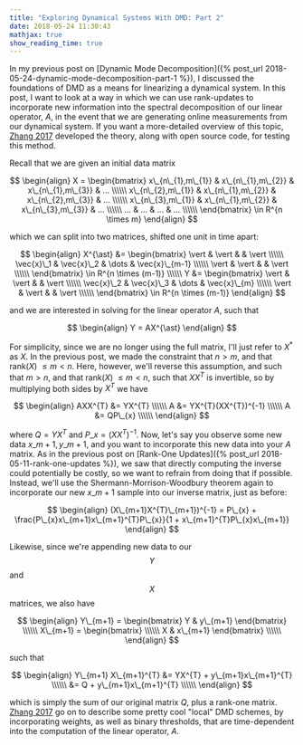 ```yaml
---
title: "Exploring Dynamical Systems With DMD: Part 2"
date: 2018-05-24 11:30:43
mathjax: true
show_reading_time: true
---
```


In my previous post on [Dynamic Mode Decomposition]({% post_url 2018-05-24-dynamic-mode-decomposition-part-1 %}), I discussed the foundations of DMD as a means for linearizing a dynamical system.  In this post, I want to look at a way in which we can use rank-updates to incorporate new information into the spectral decomposition of our linear operator, $A$, in the event that we are generating online measurements from our dynamical system.  If you want a more-detailed overview of this topic, [Zhang 2017](https://arxiv.org/abs/1707.02876) developed the theory, along with open source code, for testing this method.

<!--more-->

Recall that we are given an initial data matrix

$$
\begin{align}
X = \begin{bmatrix}
x\_{n\_{1},m\_{1}} & x\_{n\_{1},m\_{2}} & x\_{n\_{1},m\_{3}} & ... \\\\\\
x\_{n\_{2},m\_{1}} & x\_{n\_{1},m\_{2}} & x\_{n\_{2},m\_{3}} & ... \\\\\\
x\_{n\_{3},m\_{1}} & x\_{n\_{1},m\_{2}} & x\_{n\_{3},m\_{3}} & ... \\\\\\
... & ... & ... & ... \\\\\\
\end{bmatrix}
\in R^{n \times m}
\end{align}
$$

which we can split into two matrices, shifted one unit in time apart:

$$
\begin{align}
X^{\ast} &=
\begin{bmatrix}
\vert & \vert & & \vert \\\\\\
\vec{x}\_1 & \vec{x}\_2  & \dots & \vec{x}\_{m-1}  \\\\\\
\vert & \vert & & \vert \\\\\\
\end{bmatrix} \in R^{n \times (m-1)} \\\\\\
Y &= \begin{bmatrix}
\vert & \vert & & \vert \\\\\\
\vec{x}\_2 & \vec{x}\_3  & \dots & \vec{x}\_{m}  \\\\\\
\vert & \vert & & \vert \\\\\\
\end{bmatrix} \in R^{n \times (m-1)}
\end{align}
$$

and we are interested in solving for the linear operator $A$, such that

$$
\begin{align}
Y = AX^{\ast}
\end{align}
$$

For simplicity, since we are no longer using the full matrix, I'll just refer to $X^{\ast}$ as $X$.  In the previous post, we made the constraint that $n > m$, and that rank($X$) $\leq m < n$.  Here, however, we'll reverse this assumption, and such that $m > n$, and that rank($X$) $\leq m < n$, such that $XX^{T}$ is invertible, so by multiplying both sides by $X^{T}$ we have

$$
\begin{align}
AXX^{T} &= YX^{T} \\\\\\
A &= YX^{T}(XX^{T})^{-1} \\\\\\
A &= QP\_{x} \\\\\\
\end{align}
$$

where $Q = YX^{T}$ and $P\_{x} = (XX^{T})^{-1}$.  Now, let's say you observe some new data $x\_{m+1}, y\_{m+1}$, and you want to incorporate this new data into your $A$ matrix.  As in the previous post on [Rank-One Updates]({% post_url 2018-05-11-rank-one-updates %}), we saw that directly computing the inverse could potentially be costly, so we want to refrain from doing that if possible.  Instead, we'll use the Shermann-Morrison-Woodbury theorem again to incorporate our new $x\_{m+1}$ sample into our inverse matrix, just as before:

$$
\begin{align}
(X\_{m+1}X^{T}\_{m+1})^{-1} = P\_{x} + \frac{P\_{x}x\_{m+1}x\_{m+1}^{T}P\_{x}}{1 + x\_{m+1}^{T}P\_{x}x\_{m+1}}
\end{align}
$$

Likewise, since we're appending new data to our $$Y$$ and $$X$$ matrices, we also have

$$
\begin{align}
Y\_{m+1} = \begin{bmatrix}
Y & y\_{m+1} \end{bmatrix} \\\\\\
X\_{m+1} = \begin{bmatrix} \\\\\\
X & x\_{m+1} \end{bmatrix} \\\\\\
\end{align}
$$

such that

$$
\begin{align}
Y\_{m+1} X\_{m+1}^{T} &= YX^{T} + y\_{m+1}x\_{m+1}^{T} \\\\\\
&= Q + y\_{m+1}x\_{m+1}^{T} \\\\\\
\end{align}
$$

which is simply the sum of our original matrix $Q$, plus a rank-one matrix.  [Zhang 2017](https://arxiv.org/abs/1707.02876) go on to describe some pretty cool "local" DMD schemes, by incorporating weights, as well as binary thresholds, that are time-dependent into the computation of the linear operator, $A$.